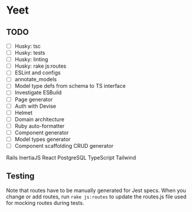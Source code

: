 # Yeet

## TODO

- [ ] Husky: tsc
- [ ] Husky: tests
- [ ] Husky: linting
- [ ] Husky: rake js:routes
- [ ] ESLint and configs
- [ ] annotate_models
- [ ] Model type defs from schema to TS interface
- [ ] Investigate ESBuild
- [ ] Page generator
- [ ] Auth with Devise
- [ ] Helmet
- [ ] Domain architecture
- [ ] Ruby auto-formatter
- [ ] Component generator
- [ ] Model types generator
- [ ] Component scaffolding CRUD generator

Rails
InertiaJS
React
PostgreSQL
TypeScript
Tailwind

## Testing

Note that routes have to be manually generated for Jest specs. When you change
or add routes, run `rake js:routes` to update the routes.js file used for
mocking routes during tests.
